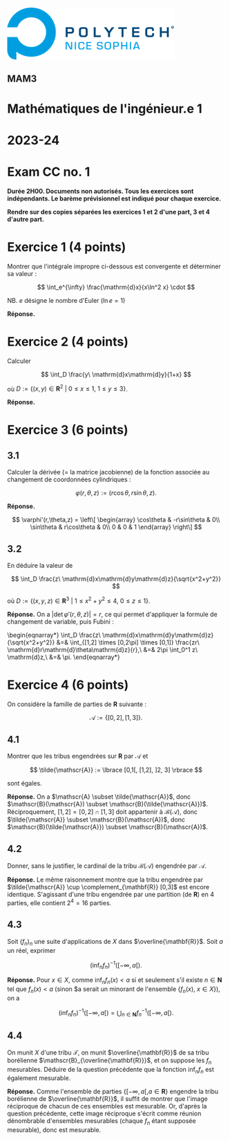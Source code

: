 ![PNS](https://raw.githubusercontent.com/pns-mam/mi1/master/logo-pns.png)

## MAM3

# Mathématiques de l'ingénieur.e 1
# 2023-24
# Exam CC no. 1

**Durée 2H00. Documents non autorisés. Tous les exercices sont indépendants.
Le barème prévisionnel est indiqué pour chaque exercice.**

**Rendre sur des copies séparées les exercices 1 et 2 d'une part, 3 et 4 d'autre part.** 

# Exercice 1 (4 points)
Montrer que l'intégrale impropre ci-dessous est convergente et déterminer sa valeur :

$$ \int_e^{\infty} \frac{\mathrm{d}x}{x\ln^2 x} \cdot $$

NB. $e$ désigne le nombre d'Euler ($\ln e=1$)

**Réponse.**

# Exercice 2 (4 points)
Calculer

$$ \int_D \frac{y\ \mathrm{d}x\mathrm{d}y}{1+x} $$

où $D := \lbrace (x,y) \in \mathbf{R}^2\ |\ 0 \leq x \leq 1,\ 1 \leq y \leq 3 \rbrace$.

**Réponse.**

# Exercice 3 (6 points)
## 3.1
Calculer la dérivée (= la matrice jacobienne) de la fonction associée au changement de coordonnées cylindriques : 

$$ \varphi(r,\theta,z) := (r\cos\theta, r\sin\theta,z). $$

**Réponse.**

$$ \varphi'(r,\theta,z) = \left\[ \begin{array}
  \cos\theta & -r\sin\theta & 0\\
  \sin\theta & r\cos\theta & 0\\
  0 & 0 & 1 \end{array} \right\] $$

## 3.2
En déduire la valeur de

$$ \int_D \frac{z\ \mathrm{d}x\mathrm{d}y\mathrm{d}z}{\sqrt{x^2+y^2}} $$

où $D := \lbrace (x,y,z) \in \mathbf{R}^3\ |\ 1 \leq x^2+y^2 \leq 4,\ 0 \leq z \leq 1 \rbrace$.

**Réponse.** On a $|\det \varphi'(r,\theta,z)| = r$, ce qui permet d'appliquer la formule de changement de variable, puis Fubini : 

\begin{eqnarray*}
  \int_D \frac{z\ \mathrm{d}x\mathrm{d}y\mathrm{d}z}{\sqrt{x^2+y^2}}
  &=& \int_{[1,2] \times [0,2\pi] \times [0,1]} \frac{zr\ \mathrm{d}r\mathrm{d}\theta\mathrm{d}z}{r},\\
  &=& 2\pi \int_0^1 z\ \mathrm{d}z,\\
  &=& \pi.
\end{eqnarray*}

# Exercice 4 (6 points)
On considère la famille de parties de $\mathbf{R}$ suivante :

$$ \mathscr{A} := \lbrace [0,2], [1, 3] \rbrace. $$

## 4.1
Montrer que les tribus engendrées sur $\mathbf{R}$ par $\mathscr{A}$ et

$$ \tilde{\mathscr{A}} := \lbrace [0,1[, [1,2], ]2, 3] \rbrace $$

sont égales.

**Réponse.** On a $\mathscr{A} \subset \tilde{\mathscr{A}}$, donc $\mathscr{B}(\mathscr{A}) \subset \mathscr{B}(\tilde{\mathscr{A}})$. Réciproquement, $[1,2] = [0,2] \cap [1,3]$ doit appartenir à $\mathscr{B}(\mathscr{A})$, donc $\tilde{\mathscr{A}} \subset \mathscr{B}(\mathscr{A})$,
 donc $\mathscr{B}(\tilde{\mathscr{A}}) \subset \mathscr{B}(\mathscr{A})$.

## 4.2
Donner, sans le justifier, le cardinal de la tribu $\mathscr{B}(\mathscr{A})$ engendrée par $\mathscr{A}$.

**Réponse.** Le même raisonnement montre que la tribu engendrée par $\tilde{\mathscr{A}} \cup \complement_{\mathbf{R}} [0,3]$ est encore identique. S'agissant d'une tribu engendrée par une partition (de $\mathbf{R}$) en $4$ parties, elle contient $2^4 = 16$ parties.

## 4.3
Soit $(f_n)_n$ une suite d'applications de $X$ dans $\overline{\mathbf{R}}$. Soit $a$ un réel, exprimer

$$ (\inf_n f_n)^{-1}([-\infty,a[). $$

**Réponse.** Pour $x \in X$, comme $\inf_n f_n(x) < a$ si et seulement s'il existe $n \in \mathbf{N}$ tel que $f_n(x) < a$ (sinon $a serait un minorant de l'ensemble $\lbrace f_n(x),\ x \in X \rbrace$), on a 

$$ (\inf_n f_n)^{-1}([-\infty,a[) = \bigcup_{n \in \mathbf{N}} f_n^{-1}([-\infty,a[). $$

## 4.4
On munit $X$ d'une tribu $\mathscr{T}$, on munit $\overline{\mathbf{R}}$ de sa tribu borélienne $\mathscr{B}_{\overline{\mathbf{R}}}$, et on suppose les $f_n$ mesurables. Déduire de la question précédente que la fonction $\inf_n f_n$ est également mesurable.

**Réponse.** Comme l'ensemble de parties $\lbrace [-\infty,a[, a \in \mathbf{R} \rbrace$ engendre la tribu borélienne de $\overline{\mathbf{R}}$, il suffit de montrer que l'image réciproque de chacun de ces ensembles est mesurable. Or, d'après la question précédente, cette image réciproque s'écrit comme réunion dénombrable d'ensembles mesurables (chaque $f_n$ étant supposée mesurable), donc est mesurable. 